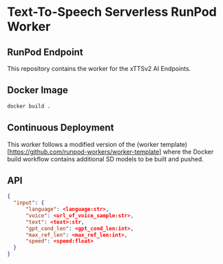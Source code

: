 # Text-To-Speech Serverless RunPod Worker

## RunPod Endpoint

This repository contains the worker for the xTTSv2 AI Endpoints.

## Docker Image

```bash
docker build .
```

## Continuous Deployment
This worker follows a modified version of the (worker template)[https://github.com/runpod-workers/worker-template] where the Docker build workflow contains additional SD models to be built and pushed.

## API

```json
{
  "input": {
      "language": <language:str>,
      "voice": <url_of_voice_sample:str>,
      "text": <text>:str,
      "gpt_cond_len": <gpt_cond_len:int>,
      "max_ref_len": <max_ref_len:int>,
      "speed": <speed:float>
  }
}
```
